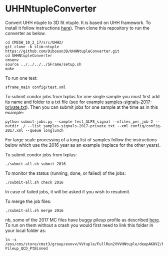 # UHHNtupleConverter

Convert UHH ntuple to 3D fit ntuple. It is based on UHH framework. To install it follow instructions [here](https://github.com/UHH2/UHH2/wiki/Installing,-Compiling,-Ntuples-(RunII-2016,17,18-datasets-in-CMSSW_10_2_X-v2))). Then clone this repository to run the converter as below.

```
cd CMSSW_10_2_17/src/UHH2/
git clone -b slim-ntuple https://github.com/Diboson3D/UHHNtupleConverter.git
cd UHHNtupleConverter
cmsenv
source ../../../../SFrame/setup.sh
make
```

To run one test:

```
sframe_main config/test.xml
```

To submit condor jobs from lxplus for one single sample you must first add its name and folder to a txt file (see for example [samples-signals-2017-private.txt](https://github.com/jngadiub/UHHNtupleConverter/blob/slim-ntuple/samples-signals-2017-private.txt)).
Then you can submit jobs for one sample at the time as in this example:

```
python submit-jobs.py --sample test_ALPS_signal --nfiles_per_job 2 --outdir ./ --list samples-signals-2017-private.txt --xml config/config-2017.xml --queue longlunch
```

For large scale processing of a long list of samples follow the instructions below which use the 2016 year as an example (replace for the other years).

To submit condor jobs from lxplus:

```
./submit-all.sh submit 2016
```

To monitor the status (running, done, or failed) of the jobs:

```
./submit-all.sh check 2016
```

In case of failed jobs, it will be asked if you wish to resubmit.

To merge the job files:
 
```
./submit-all.sh merge 2016
```

nb, some of the 2017 MC files have buggy pileup profile as described [here](https://github.com/UHH2/UHH2/wiki/2017-MC-samples-with-buggy-pileup).
To run on them without a crash you would first need to link this folder in your local folder as:

```
ln -s /eos/cms/store/cmst3/group/exovv/VVtuple/FullRun2VVVHNtuple/deepAK8V2/Pileup_QCD_PtBinned/ Pileup_QCD_PtBinned
```

